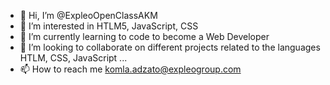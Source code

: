 - 👋 Hi, I’m @ExpleoOpenClassAKM
- 👀 I’m interested in HTLM5, JavaScript, CSS
- 🌱 I’m currently learning to code to become a Web Developer
- 💞️ I’m looking to collaborate on different projects related to the languages HTLM, CSS, JavaScript ...
- 📫 How to reach me komla.adzato@expleogroup.com

<!---
ExpleoOpenClassAKM/ExpleoOpenClassAKM is a ✨ special ✨ repository because its `README.md` (this file) appears on your GitHub profile.
You can click the Preview link to take a look at your changes.
--->
